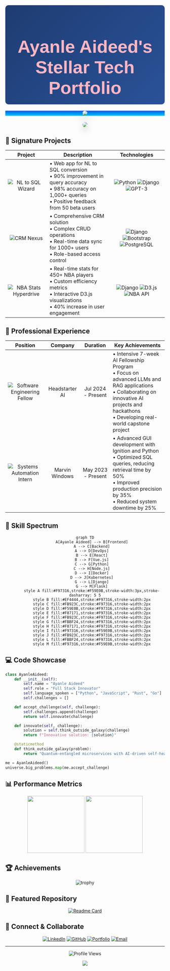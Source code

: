 <div align="center" style="background: linear-gradient(135deg, #1e3c72, #2a5298); padding: 20px; border-radius: 10px;">
  <h1 style="color: #FFB6C1; font-size: 3.5rem; font-family: 'Poppins', sans-serif; margin-bottom: 0;">
    Ayanle Aideed's Stellar Tech Portfolio
  </h1>
</div>

<div align="center" style="margin: 20px 0; background-image: linear-gradient(to top, #00c6fb 0%, #005bea 100%);">
  <img src="https://capsule-render.vercel.app/api?type=waving&color=FF4500&height=300&section=header&text=Ayanle%20Aideed&fontSize=90&fontColor=FFFFFF&animation=fadeIn&fontAlignY=38&desc=Full%20Stack%20Innovator%20%7C%20AI%20Enthusiast&descAlignY=51&descAlign=50" 
  style="border-radius: 10px; box-shadow: 0 10px 30px rgba(0, 0, 0, 0.3);" />
</div>

<div align="center">
  <a href="https://git.io/typing-svg">
    <img src="https://readme-typing-svg.herokuapp.com?font=Poppins&size=28&duration=3000&pause=1000&color=00FFFF&center=true&vCenter=true&width=800&height=80&lines=Software+Engineering+Fellow;Systems+Automation+Expert;AI+and+ML+Innovator" 
    style="border-radius: 10px; box-shadow: 0 10px 20px rgba(0, 0, 0, 0.2);" />
  </a>
</div>



## 🚀 Signature Projects

<div align="center">

| Project | Description | Technologies |
|:-------:|:-----------:|:------------:|
| ![NL to SQL Wizard](https://img.shields.io/badge/NL%20to%20SQL%20Wizard-FF4500?style=for-the-badge&logo=database&logoColor=white) | <div align="left">• Web app for NL to SQL conversion<br>• 90% improvement in query accuracy<br>• 98% accuracy on 1,000+ queries<br>• Positive feedback from 50 beta users</div> | ![Python](https://img.shields.io/badge/Python-3776AB?style=flat-square&logo=python&logoColor=white) ![Django](https://img.shields.io/badge/Django-092E20?style=flat-square&logo=django&logoColor=white) ![GPT-3](https://img.shields.io/badge/GPT--3-412991?style=flat-square&logo=openai&logoColor=white) |
| ![CRM Nexus](https://img.shields.io/badge/CRM%20Nexus-00FFFF?style=for-the-badge&logo=salesforce&logoColor=black) | <div align="left">• Comprehensive CRM solution<br>• Complex CRUD operations<br>• Real-time data sync for 1000+ users<br>• Role-based access control</div> | ![Django](https://img.shields.io/badge/Django-092E20?style=flat-square&logo=django&logoColor=white) ![Bootstrap](https://img.shields.io/badge/Bootstrap-563D7C?style=flat-square&logo=bootstrap&logoColor=white) ![PostgreSQL](https://img.shields.io/badge/PostgreSQL-316192?style=flat-square&logo=postgresql&logoColor=white) |
| ![NBA Stats Hyperdrive](https://img.shields.io/badge/NBA%20Stats%20Hyperdrive-FF4500?style=for-the-badge&logo=nba&logoColor=white) | <div align="left">• Real-time stats for 450+ NBA players<br>• Custom efficiency metrics<br>• Interactive D3.js visualizations<br>• 40% increase in user engagement</div> | ![Django](https://img.shields.io/badge/Django-092E20?style=flat-square&logo=django&logoColor=white) ![D3.js](https://img.shields.io/badge/D3.js-F9A03C?style=flat-square&logo=d3.js&logoColor=white) ![NBA API](https://img.shields.io/badge/NBA_API-00543D?style=flat-square&logo=nba&logoColor=white) |

</div>

## 💼 Professional Experience

<div align="center">

| Position | Company | Duration | Key Achievements |
|:--------:|:-------:|:--------:|:----------------:|
| ![Software Engineering Fellow](https://img.shields.io/badge/Software%20Engineering%20Fellow-FF4500?style=for-the-badge) | Headstarter AI | Jul 2024 - Present | <div align="left">• Intensive 7-week AI Fellowship Program<br>• Focus on advanced LLMs and RAG applications<br>• Collaborating on innovative AI projects and hackathons<br>• Developing real-world capstone project</div> |
| ![Systems Automation Intern](https://img.shields.io/badge/Systems%20Automation%20Intern-00FFFF?style=for-the-badge) | Marvin Windows | May 2023 - Present | <div align="left">• Advanced GUI development with Ignition and Python<br>• Optimized SQL queries, reducing retrieval time by 50%<br>• Improved production precision by 35%<br>• Reduced system downtime by 25%</div> |

</div>

## 🧠 Skill Spectrum

<div align="center">

```mermaid
graph TD
      A[Ayanle Aideed] --> B[Frontend]
      A --> C[Backend]
      A --> D[DevOps]
      B --> E[React]
      B --> F[Vue.js]
      C --> G[Python]
      C --> H[Node.js]
      D --> I[Docker]
      D --> J[Kubernetes]
      G --> L[Django]
      G --> M[Flask]
      style A fill:#F97316,stroke:#F59E0B,stroke-width:3px,stroke-dasharray: 5 5
      style B fill:#EF4444,stroke:#F97316,stroke-width:2px
      style C fill:#FB923C,stroke:#F97316,stroke-width:2px
      style D fill:#F59E0B,stroke:#F97316,stroke-width:2px
      style E fill:#F87171,stroke:#F97316,stroke-width:2px
      style F fill:#FB923C,stroke:#F97316,stroke-width:2px
      style G fill:#FBBF24,stroke:#F97316,stroke-width:2px
      style H fill:#F87171,stroke:#F97316,stroke-width:2px
      style I fill:#F97316,stroke:#F59E0B,stroke-width:2px
      style J fill:#FB923C,stroke:#F97316,stroke-width:2px
      style L fill:#FBBF24,stroke:#F97316,stroke-width:2px
      style M fill:#F97316,stroke:#F59E0B,stroke-width:2px
```

</div>

## 💻 Code Showcase


<!-- <summary>Click to expand</summary> -->

```python
class AyanleAideed:
    def __init__(self):
        self.name = "Ayanle Aideed"
        self.role = "Full Stack Innovator"
        self.language_spoken = ["Python", "JavaScript", "Rust", "Go"]
        self.challenges = []

    def accept_challenge(self, challenge):
        self.challenges.append(challenge)
        return self.innovate(challenge)

    def innovate(self, challenge):
        solution = self.think_outside_galaxy(challenge)
        return f"Innovative solution: {solution}"

    @staticmethod
    def think_outside_galaxy(problem):
        return "Quantum-entangled microservices with AI-driven self-healing capabilities"

me = AyanleAideed()
universe.big_problems.map(me.accept_challenge)
```



## 📊 Performance Metrics

<div align="center">
  <img height="180em" src="https://github-readme-stats.vercel.app/api?username=ayanleaideed&show_icons=true&theme=radical&bg_color=0D1117&title_color=FF4500&text_color=FFFFFF&icon_color=00FFFF&border_color=FF4500" />
  <img height="180em" src="https://github-readme-streak-stats.herokuapp.com/?user=ayanleaideed&theme=dark&background=0D1117&ring=FF4500&fire=FF4500&currStreakLabel=00FFFF&border=FF4500" />
</div>

## 🏆 Achievements

<div align="center">

![trophy](https://github-profile-trophy.vercel.app/?username=ayanleaideed&theme=darkhub&no-frame=true&row=1&column=7)

</div>

## 🌟 Featured Repository

<div align="center">

[![Readme Card](https://github-readme-stats.vercel.app/api/pin/?username=ayanleaideed&repo=awesome-project&theme=radical&bg_color=0D1117&title_color=FF4500&icon_color=00FFFF&border_color=FF4500)](https://github.com/ayanleaideed/awesome-project)

</div>

## 🔗 Connect & Collaborate

<div align="center">
  
[![LinkedIn](https://img.shields.io/badge/LinkedIn-FF4500?style=for-the-badge&logo=linkedin&logoColor=white)](https://www.linkedin.com/in/ayanle-aideed/)
[![GitHub](https://img.shields.io/badge/GitHub-00FFFF?style=for-the-badge&logo=github&logoColor=black)](https://github.com/ayanleaideed)
[![Portfolio](https://img.shields.io/badge/Portfolio-FF4500?style=for-the-badge&logo=google-chrome&logoColor=white)](https://ayanleaideed.com)
[![Email](https://img.shields.io/badge/Email-00FFFF?style=for-the-badge&logo=gmail&logoColor=black)](mailto:ayanle.aideed@example.com)

</div>

---

<div align="center">
  
![Profile Views](https://komarev.com/ghpvc/?username=ayanleaideed&color=00FFFF&style=for-the-badge)

</div>

<div align="center">
  <img src="https://capsule-render.vercel.app/api?type=waving&color=FF4500&height=100&section=footer" />
</div>
